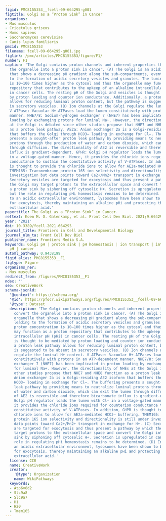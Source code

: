 ```yaml
---
figid: PMC8155353__fcell-09-664295-g001
figtitle: Golgi as a “Proton Sink” in Cancer
organisms:
- Mus musculus
- Cricetulus griseus
- Homo sapiens
- Saccharomyces cerevisiae
- Canis lupus familiaris
pmcid: PMC8155353
filename: fcell-09-664295-g001.jpg
figlink: /pmc/articles/PMC8155353/figure/F1/
number: F1
caption: 'The Golgi contains proton channels and inherent properties that may convert
  the organelle into a proton sink in cancer. (A) The Golgi is an acidic organelle
  that shows a decreasing pH gradient along the sub-compartments, eventually leading
  to the formation of acidic secretory vesicles and granules. The luminal proton concentration
  is 10–100 times higher as the cytosol and thus the organelle may function as a proton
  repository that contributes to the upkeep of an alkaline intracellular pH (pHi)
  in cancer cells. The resting pH of the Golgi and vesicles is thought to be mediated
  by proton loading and counter ion conductance. Additionally, a proton leak pathway
  allows for reducing luminal proton content, but the pathway is suggested to be absent
  in secretory vesicles. (B) Ion channels at the Golgi regulate the luminal H+ content.
  V-ATPase: Vacuolar H+-ATPases load the lumen constitutively with protons in an ATP-dependent
  manner. NHE7/8: Sodium-hydrogen exchanger 7 (NHE7) has been implicated in proton
  loading by exchanging protons for luminal Na+. However, the directionality of NHEs
  at the Golgi is debated since other studies propose that NHE7 and NHE8 function
  as a proton leak pathway. AE2a: Anion exchanger 2a is a Golgi-residing AE2 isoform
  that buffers the Golgi through HCO3– loading in exchange for Cl–. The buffering
  presents a sought-after proton leak pathway by providing means to neutralize luminal
  protons through the production of water and carbon dioxide, which can exit the lumen
  through diffusion. The directionality of AE2 is reversible and therefore bicarbonate
  influx is gradient-dependent. GPHR: Golgi pH regulator loads the lumen with Cl–
  in a voltage-gated manner. Hence, it provides the chloride ions required for counterion
  conductance to sustain the constitutive activity of V-ATPases. In addition, GHPR
  is thought to provide the chloride ions to allow for AE2a-mediated HCO3– buffering.
  TMEM165: Transmembrane protein 165 ion selectivity and directionality is still under
  investigation but data points toward Ca2+/Mn2+ transport in exchange for H+. (C)
  Secretory vesicles are targeted for exocytosis and thus present a pathway by which
  the Golgi may target protons to the extracellular space and convert the Golgi into
  a proton sink by siphoning off cytosolic H+. Secretion is upregulated in cancer,
  but the role in regulating pHi homeostasis remains to be determined. (D) In response
  to an acidic extracellular environment, lysosomes have been shown to be targeted
  for exocytosis, thereby maintaining an alkaline pHi and protecting the cells from
  extracellular acid.'
papertitle: The Golgi as a “Proton Sink” in Cancer.
reftext: Koen M. O. Galenkamp, et al. Front Cell Dev Biol. 2021;9:664295.
year: '2021'
doi: 10.3389/fcell.2021.664295
journal_title: Frontiers in Cell and Developmental Biology
journal_nlm_ta: Front Cell Dev Biol
publisher_name: Frontiers Media S.A.
keywords: Golgi pH | proton sink | pH homeostasis | ion transport | intracellular
  pH | cancer
automl_pathway: 0.9438199
figid_alias: PMC8155353__F1
figtype: Figure
organisms_ner:
- Mus musculus
redirect_from: /figures/PMC8155353__F1
ndex: ''
seo: CreativeWork
schema-jsonld:
  '@context': https://schema.org/
  '@id': https://pfocr.wikipathways.org/figures/PMC8155353__fcell-09-664295-g001.html
  '@type': Dataset
  description: 'The Golgi contains proton channels and inherent properties that may
    convert the organelle into a proton sink in cancer. (A) The Golgi is an acidic
    organelle that shows a decreasing pH gradient along the sub-compartments, eventually
    leading to the formation of acidic secretory vesicles and granules. The luminal
    proton concentration is 10–100 times higher as the cytosol and thus the organelle
    may function as a proton repository that contributes to the upkeep of an alkaline
    intracellular pH (pHi) in cancer cells. The resting pH of the Golgi and vesicles
    is thought to be mediated by proton loading and counter ion conductance. Additionally,
    a proton leak pathway allows for reducing luminal proton content, but the pathway
    is suggested to be absent in secretory vesicles. (B) Ion channels at the Golgi
    regulate the luminal H+ content. V-ATPase: Vacuolar H+-ATPases load the lumen
    constitutively with protons in an ATP-dependent manner. NHE7/8: Sodium-hydrogen
    exchanger 7 (NHE7) has been implicated in proton loading by exchanging protons
    for luminal Na+. However, the directionality of NHEs at the Golgi is debated since
    other studies propose that NHE7 and NHE8 function as a proton leak pathway. AE2a:
    Anion exchanger 2a is a Golgi-residing AE2 isoform that buffers the Golgi through
    HCO3– loading in exchange for Cl–. The buffering presents a sought-after proton
    leak pathway by providing means to neutralize luminal protons through the production
    of water and carbon dioxide, which can exit the lumen through diffusion. The directionality
    of AE2 is reversible and therefore bicarbonate influx is gradient-dependent. GPHR:
    Golgi pH regulator loads the lumen with Cl– in a voltage-gated manner. Hence,
    it provides the chloride ions required for counterion conductance to sustain the
    constitutive activity of V-ATPases. In addition, GHPR is thought to provide the
    chloride ions to allow for AE2a-mediated HCO3– buffering. TMEM165: Transmembrane
    protein 165 ion selectivity and directionality is still under investigation but
    data points toward Ca2+/Mn2+ transport in exchange for H+. (C) Secretory vesicles
    are targeted for exocytosis and thus present a pathway by which the Golgi may
    target protons to the extracellular space and convert the Golgi into a proton
    sink by siphoning off cytosolic H+. Secretion is upregulated in cancer, but the
    role in regulating pHi homeostasis remains to be determined. (D) In response to
    an acidic extracellular environment, lysosomes have been shown to be targeted
    for exocytosis, thereby maintaining an alkaline pHi and protecting the cells from
    extracellular acid.'
  license: CC0
  name: CreativeWork
  creator:
    '@type': Organization
    name: WikiPathways
  keywords:
  - Atp6v0d2
  - Slc9a8
  - Slc9a7
  - H1
  - H20
  - Tmem165
---
```

